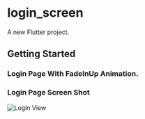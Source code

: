 # login_screen

A new Flutter project.

## Getting Started

<div>
  <h3>Login Page With FadeInUp Animation.</h3>
</div>

<div>
  <h3>Login Page Screen Shot</h3>
  <img src="https://github.com/user-attachments/assets/a297c11b-583c-4cdc-b9e3-db7db72b8b16" alt="Login View">
</div>
<br><br>
